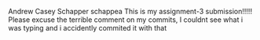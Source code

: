Andrew Casey Schapper  schappea
This is my assignment-3 submission!!!!!
Please excuse the terrible comment on my commits, I couldnt see what i was typing and i accidently commited it with that
